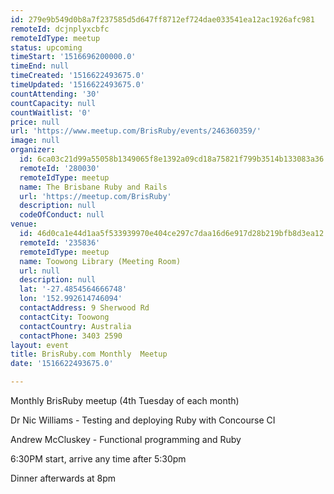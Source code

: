 ```yaml
---
id: 279e9b549d0b8a7f237585d5d647ff8712ef724dae033541ea12ac1926afc981
remoteId: dcjnplyxcbfc
remoteIdType: meetup
status: upcoming
timeStart: '1516696200000.0'
timeEnd: null
timeCreated: '1516622493675.0'
timeUpdated: '1516622493675.0'
countAttending: '30'
countCapacity: null
countWaitlist: '0'
price: null
url: 'https://www.meetup.com/BrisRuby/events/246360359/'
image: null
organizer:
  id: 6ca03c21d99a55058b1349065f8e1392a09cd18a75821f799b3514b133083a36
  remoteId: '280030'
  remoteIdType: meetup
  name: The Brisbane Ruby and Rails
  url: 'https://meetup.com/BrisRuby'
  description: null
  codeOfConduct: null
venue:
  id: 46d0ca1e44d1aa5f533939970e404ce297c7daa16d6e917d28b219bfb8d3ea12
  remoteId: '235836'
  remoteIdType: meetup
  name: Toowong Library (Meeting Room)
  url: null
  description: null
  lat: '-27.4854564666748'
  lon: '152.992614746094'
  contactAddress: 9 Sherwood Rd
  contactCity: Toowong
  contactCountry: Australia
  contactPhone: 3403 2590
layout: event
title: BrisRuby.com Monthly  Meetup
date: '1516622493675.0'

---
```

<p>Monthly BrisRuby meetup (4th Tuesday of each month)</p> <p>Dr Nic Williams - Testing and deploying Ruby with Concourse CI</p> <p>Andrew McCluskey - Functional programming and Ruby</p> <p>6:30PM start, arrive any time after 5:30pm</p> <p>Dinner afterwards at 8pm</p> 
